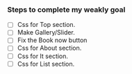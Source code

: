 ### Steps to complete my weakly goal

- [ ] Css for Top section.
- [ ] Make Gallery/Slider.
- [ ] Fix the Book now button
- [ ] Css for About section.
- [ ] Css for It section.
- [ ] Css for List section.
